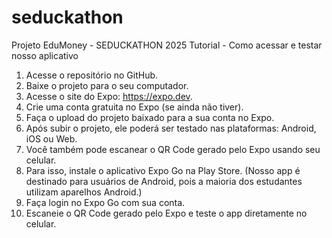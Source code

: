 # seduckathon
Projeto EduMoney - SEDUCKATHON 2025
Tutorial - Como acessar e testar nosso aplicativo
1. Acesse o repositório no GitHub.
2. Baixe o projeto para o seu computador.
3. Acesse o site do Expo: https://expo.dev.
4. Crie uma conta gratuita no Expo (se ainda não tiver).
5. Faça o upload do projeto baixado para a sua conta no Expo.
6. Após subir o projeto, ele poderá ser testado nas plataformas: Android, iOS ou Web.
7. Você também pode escanear o QR Code gerado pelo Expo usando seu celular.
8. Para isso, instale o aplicativo Expo Go na Play Store. (Nosso app é destinado para usuários de
Android, pois a maioria dos estudantes utilizam aparelhos Android.)
9. Faça login no Expo Go com sua conta.
10. Escaneie o QR Code gerado pelo Expo e teste o app diretamente no celular.
